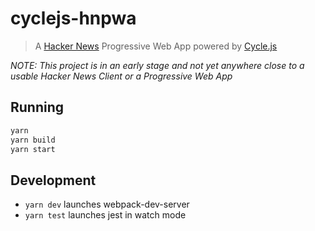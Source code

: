 # cyclejs-hnpwa

> A [Hacker News](https://news.ycombinator.com/) Progressive Web App powered by
> [Cycle.js](https://cycle.js.org/)

_NOTE: This project is in an early stage and not yet anywhere close to a usable
Hacker News Client or a Progressive Web App_

## Running

```bash
yarn
yarn build
yarn start
```

## Development

* `yarn dev` launches webpack-dev-server
* `yarn test` launches jest in watch mode
